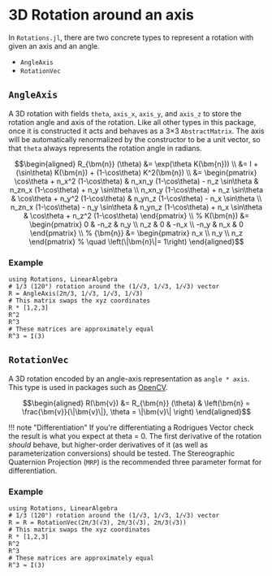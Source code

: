 # 3D Rotation around an axis

In `Rotations.jl`, there are two concrete types to represent a rotation with given an axis and an angle.

* `AngleAxis`
* `RotationVec`

## `AngleAxis`
A 3D rotation with fields `theta`, `axis_x`, `axis_y`, and `axis_z` to store the rotation angle and axis of the rotation.
Like all other types in this package, once it is constructed it acts and behaves as a 3×3 `AbstractMatrix`.
The axis will be automatically renormalized by the constructor to be a unit vector, so that `theta` always represents the rotation angle in radians.

```math
\begin{aligned}
R_{\bm{n}} (\theta)
&= \exp(\theta K(\bm{n})) \\
&= I + (\sin\theta) K(\bm{n})  +  (1-\cos\theta) K^2(\bm{n}) \\
&= \begin{pmatrix}
\cos\theta + n_x^2 (1-\cos\theta) & n_xn_y (1-\cos\theta) - n_z \sin\theta & n_zn_x (1-\cos\theta) + n_y \sin\theta \\
n_xn_y (1-\cos\theta) + n_z \sin\theta & \cos\theta + n_y^2 (1-\cos\theta) & n_yn_z (1-\cos\theta) - n_x \sin\theta \\
n_zn_x (1-\cos\theta) - n_y \sin\theta & n_yn_z (1-\cos\theta) + n_x \sin\theta & \cos\theta + n_z^2 (1-\cos\theta)
\end{pmatrix} \\
%
K(\bm{n})
&= \begin{pmatrix}
0    & -n_z & n_y \\
n_z  & 0    & -n_x \\
-n_y & n_x  & 0
\end{pmatrix} \\
%
{\bm{n}}
&= \begin{pmatrix}
n_x \\
n_y \\
n_z
\end{pmatrix}
%
\quad \left(\|\bm{n}\|= 1\right)
\end{aligned}
```

### Example

```@repl
using Rotations, LinearAlgebra
# 1/3 (120°) rotation around the (1/√3, 1/√3, 1/√3) vector
R = AngleAxis(2π/3, 1/√3, 1/√3, 1/√3)
# This matrix swaps the xyz coordinates
R * [1,2,3]
R^2
R^3
# These matrices are approximately equal
R^3 ≈ I(3)
```

## `RotationVec`
A 3D rotation encoded by an angle-axis representation as `angle * axis`.
This type is used in packages such as [OpenCV](http://docs.opencv.org/2.4/modules/calib3d/doc/camera_calibration_and_3d_reconstruction.html#void%20Rodrigues%28InputArray%20src,%20OutputArray%20dst,%20OutputArray%20jacobian%29).

```math
\begin{aligned}
R(\bm{v})
&= R_{\bm{n}} (\theta) & \left(\bm{n} = \frac{\bm{v}}{\|\bm{v}\|}, \theta = \|\bm{v}\| \right)
\end{aligned}
```

!!! note "Differentiation"
    If you're differentiating a Rodrigues Vector check the result is what you expect at theta = 0.
    The first derivative of the rotation *should* behave, but higher-order derivatives of it (as well as parameterization conversions) should be tested.
    The Stereographic Quaternion Projection (`MRP`) is the recommended three parameter format for differentiation.

### Example

```@repl
using Rotations, LinearAlgebra
# 1/3 (120°) rotation around the (1/√3, 1/√3, 1/√3) vector
R = R = RotationVec(2π/3(√3), 2π/3(√3), 2π/3(√3))
# This matrix swaps the xyz coordinates
R * [1,2,3]
R^2
R^3
# These matrices are approximately equal
R^3 ≈ I(3)
```
